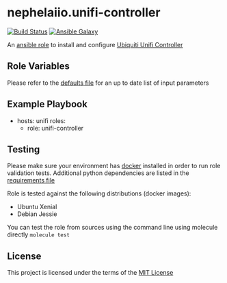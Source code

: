 # nephelaiio.unifi-controller

[![Build Status](https://travis-ci.org/nephelaiio/ansible-role-unifi-controller.svg?branch=master)](https://travis-ci.org/nephelaiio/ansible-role-unifi-controller)
[![Ansible Galaxy](http://img.shields.io/badge/ansible--galaxy-systemd--service-blue.svg)](https://galaxy.ansible.com/nephelaiio/unifi-controller/)

An [ansible role](https://galaxy.ansible.com/nephelaiio/unifi-controller) to install and configure [Ubiquiti Unifi Controller](https://www.ubnt.com/enterprise/software/)

## Role Variables

Please refer to the [defaults file](/defaults/main.yml) for an up to date list of input parameters

## Example Playbook

- hosts: unifi
  roles:
     - role: unifi-controller

## Testing

Please make sure your environment has [docker](https://www.docker.com) installed in order to run role validation tests. Additional python dependencies are listed in the [requirements file](/requirements.txt)

Role is tested against the following distributions (docker images):
  * Ubuntu Xenial
  * Debian Jessie

You can test the role from sources using the command line using molecule directly ` molecule test `

## License

This project is licensed under the terms of the [MIT License](/LICENSE)
